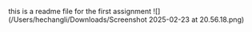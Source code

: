 this is a readme file for the first assignment
![](/Users/hechangli/Downloads/Screenshot 2025-02-23 at 20.56.18.png)